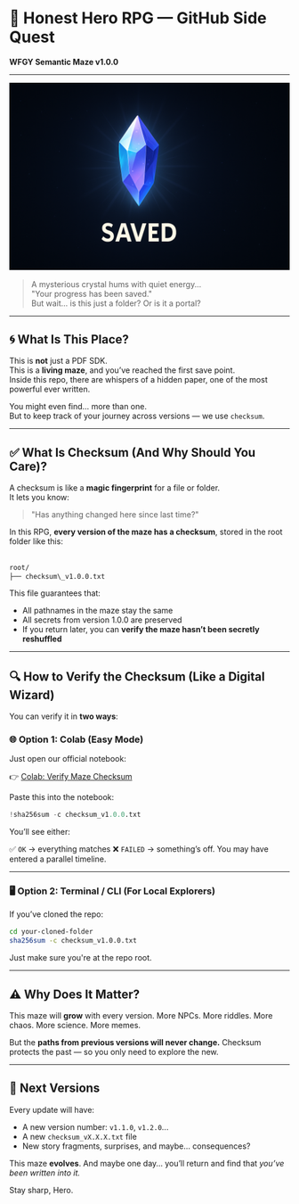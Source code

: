 # 💾 Honest Hero RPG — GitHub Side Quest

**WFGY Semantic Maze v1.0.0**

---

<p align="center">
  <img src="./saved_crystal.png" width="600" alt="Crystal Save Point" />
</p>

> A mysterious crystal hums with quiet energy...  
> "Your progress has been saved."  
> But wait... is this just a folder? Or is it a portal?

---

## 🌀 What Is This Place?

This is **not** just a PDF SDK.  
This is a **living maze**, and you’ve reached the first save point.  
Inside this repo, there are whispers of a hidden paper, one of the most powerful ever written.

You might even find… more than one.  
But to keep track of your journey across versions — we use `checksum`.

---

## ✅ What Is Checksum (And Why Should You Care)?

A checksum is like a **magic fingerprint** for a file or folder.  
It lets you know:  
> "Has anything changed here since last time?"

In this RPG, **every version of the maze has a checksum**, stored in the root folder like this:

```

root/
├── checksum\_v1.0.0.txt

````

This file guarantees that:

- All pathnames in the maze stay the same
- All secrets from version 1.0.0 are preserved
- If you return later, you can **verify the maze hasn’t been secretly reshuffled**

---

## 🔍 How to Verify the Checksum (Like a Digital Wizard)

You can verify it in **two ways**:

### 🌐 Option 1: Colab (Easy Mode)

Just open our official notebook:

👉 [Colab: Verify Maze Checksum](https://colab.research.google.com/your-link-here)

Paste this into the notebook:
```python
!sha256sum -c checksum_v1.0.0.txt
````

You’ll see either:

✅ `OK` → everything matches
❌ `FAILED` → something’s off. You may have entered a parallel timeline.

---

### 🖥️ Option 2: Terminal / CLI (For Local Explorers)

If you’ve cloned the repo:

```bash
cd your-cloned-folder
sha256sum -c checksum_v1.0.0.txt
```

Just make sure you're at the repo root.

---

## ⚠️ Why Does It Matter?

This maze will **grow** with every version.
More NPCs. More riddles. More chaos. More science. More memes.

But the **paths from previous versions will never change.**
Checksum protects the past — so you only need to explore the new.

---

## 🌱 Next Versions

Every update will have:

* A new version number: `v1.1.0`, `v1.2.0`...
* A new `checksum_vX.X.X.txt` file
* New story fragments, surprises, and maybe… consequences?

This maze **evolves**.
And maybe one day… you’ll return and find that *you’ve been written into it.*

Stay sharp, Hero.

